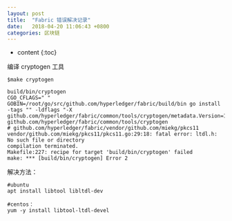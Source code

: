 ```yaml
---
layout: post
title:  "Fabric 错误解决记录"
date:   2018-04-20 11:06:43 +0800
categories: 区块链
---
```


* content
{:toc}



编译 cryptogen 工具

	$make cryptogen

	build/bin/cryptogen
	CGO_CFLAGS=" " GOBIN=/root/go/src/github.com/hyperledger/fabric/build/bin go install -tags "" -ldflags "-X github.com/hyperledger/fabric/common/tools/cryptogen/metadata.Version=1.0.0" github.com/hyperledger/fabric/common/tools/cryptogen
	# github.com/hyperledger/fabric/vendor/github.com/miekg/pkcs11
	vendor/github.com/miekg/pkcs11/pkcs11.go:29:18: fatal error: ltdl.h: No such file or directory
	compilation terminated.
	Makefile:227: recipe for target 'build/bin/cryptogen' failed
	make: *** [build/bin/cryptogen] Error 2

解决方法：

	#ubuntu
	apt install libtool libltdl-dev

	#centos：
	yum -y install libtool-ltdl-devel